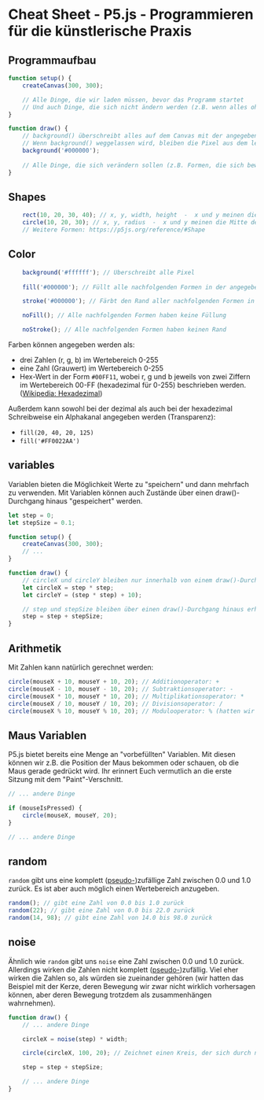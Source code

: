 # Cheat Sheet - P5.js - Programmieren für die künstlerische Praxis

## Programmaufbau

```js
function setup() {
    createCanvas(300, 300);

    // Alle Dinge, die wir laden müssen, bevor das Programm startet
    // Und auch Dinge, die sich nicht ändern werden (z.B. wenn alles ohne Stroke gezeichnet werden soll: noStroke())
}

function draw() {
    // background() überschreibt alles auf dem Canvas mit der angegeben Farbe. 
    // Wenn background() weggelassen wird, bleiben die Pixel aus dem letzten draw() durchlauf erhalten
    background('#000000');
    
    // Alle Dinge, die sich verändern sollen (z.B. Formen, die sich bewegen, oder Farben, die sich verändern)
}
```

## Shapes

```js
    rect(10, 20, 30, 40); // x, y, width, height  -  x und y meinen die obere linke Ecke des Rechteckes
    circle(10, 20, 30); // x, y, radius  -  x und y meinen die Mitte des Kreises
    // Weitere Formen: https://p5js.org/reference/#Shape
```

## Color

```js
    background('#ffffff'); // Überschreibt alle Pixel
    
    fill('#000000'); // Füllt alle nachfolgenden Formen in der angegeben Farbe

    stroke('#000000'); // Färbt den Rand aller nachfolgenden Formen in der angebenen Farbe

    noFill(); // Alle nachfolgenden Formen haben keine Füllung 

    noStroke(); // Alle nachfolgenden Formen haben keinen Rand
```

Farben können angegeben werden als:
* drei Zahlen (r, g, b) im Wertebereich 0-255
* eine Zahl (Grauwert) im Wertebereich 0-255
* Hex-Wert in der Form `#00FF11`, wobei r, g und b jeweils von zwei Ziffern im Wertebereich 00-FF (hexadezimal für 0-255) beschrieben werden. ([Wikipedia: Hexadezimal](https://de.wikipedia.org/wiki/Hexadezimalsystem))

Außerdem kann sowohl bei der dezimal als auch bei der hexadezimal Schreibweise ein Alphakanal angegeben werden (Transparenz):
* `fill(20, 40, 20, 125)`
* `fill('#FF0022AA')`

## variables

Variablen bieten die Möglichkeit Werte zu "speichern" und dann mehrfach zu verwenden. Mit Variablen können auch Zustände über einen draw()-Durchgang hinaus "gespeichert" werden.

```js
let step = 0;
let stepSize = 0.1;

function setup() {
    createCanvas(300, 300);
    // ...
}

function draw() {
    // circleX und circleY bleiben nur innerhalb von einem draw()-Durchgang erhalten
    let circleX = step * step;
    let circleY = (step * step) + 10);

    // step und stepSize bleiben über einen draw()-Durchgang hinaus erhalten. Dadurch kann step einen Zustand "speichern", mit dem wir kontinuierlich weiterarbeiten können
    step = step + stepSize; 
}
```

## Arithmetik

Mit Zahlen kann natürlich gerechnet werden:

```js
circle(mouseX + 10, mouseY + 10, 20); // Additionoperator: +
circle(mouseX - 10, mouseY - 10, 20); // Subtraktionsoperator: -
circle(mouseX * 10, mouseY * 10, 20); // Multiplikationsoperator: *
circle(mouseX / 10, mouseY / 10, 20); // Divisionsoperator: /
circle(mouseX % 10, mouseY % 10, 20); // Modulooperator: % (hatten wir noch nicht)
```

## Maus Variablen

P5.js bietet bereits eine Menge an "vorbefüllten" Variablen. Mit diesen können wir z.B. die Position der Maus bekommen oder schauen, ob die Maus gerade gedrückt wird. Ihr erinnert Euch vermutlich an die erste Sitzung mit dem "Paint"-Verschnitt.

```js
// ... andere Dinge

if (mouseIsPressed) {
    circle(mouseX, mouseY, 20);
}

// ... andere Dinge
```

## random

`random` gibt uns eine komplett ([pseudo-](https://de.wikipedia.org/wiki/Pseudozufall))zufällige Zahl zwischen 0.0 und 1.0 zurück. Es ist aber auch möglich einen Wertebereich anzugeben.

```js
random(); // gibt eine Zahl von 0.0 bis 1.0 zurück
random(22); // gibt eine Zahl von 0.0 bis 22.0 zurück
random(14, 98); // gibt eine Zahl von 14.0 bis 98.0 zurück
```

## noise

Ähnlich wie `random` gibt uns `noise` eine Zahl zwischen 0.0 und 1.0 zurück. Allerdings wirken die Zahlen nicht komplett ([pseudo-](https://de.wikipedia.org/wiki/Pseudozufall))zufällig. Viel eher wirken die Zahlen so, als würden sie zueinander gehören (wir hatten das Beispiel mit der Kerze, deren Bewegung wir zwar nicht wirklich vorhersagen können, aber deren Bewegung trotzdem als zusammenhängen wahrnehmen).

```js
function draw() {
    // ... andere Dinge

    circleX = noise(step) * width;

    circle(circleX, 100, 20); // Zeichnet einen Kreis, der sich durch noise zwischen auf der Canvasfläche hin und her bewegt.

    step = step + stepSize;

    // ... andere Dinge
}
```